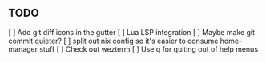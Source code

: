 
## TODO

[ ] Add git diff icons in the gutter
[ ] Lua LSP integration
[ ] Maybe make git commit quieter?
[ ] split out nix config so it's easier to consume home-manager stuff
[ ] Check out wezterm
[ ] Use q for quiting out of help menus
